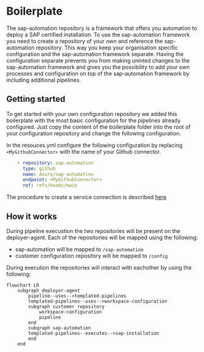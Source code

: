 # Boilerplate

The sap-automation repository is a framework that offers you automation to deploy a SAP certified installation. To use the sap-automation framework you need to create a repository of your own and reference the sap-automation repository. This way you keep your organisation specific configuration and the sap-automation framework separate. Having the configuration separate prevents you from making uninted changes to the sap-automation framework and gives you the possibility to add your own processes and configuration on top of the sap-automation framework by including additional pipelines.

## Getting started

To get started with your own configuration repository we added this boilerplate with the most basic configuration for the pipelines already configured. Just copy the content of the boilerplate folder into the root of your configuration repository and change the following configuration.

In the resouces.yml configure the following configuration by replacing ```<MyGithubConnector>``` with the name of your Github connector.

``` yaml
    - repository: sap-automation
      type: github
      name: Azure/sap-automation
      endpoint: <MyGithubConnector>
      ref: refs/heads/main
```

The procedure to create a service connection is described [here](https://learn.microsoft.com/en-us/azure/devops/boards/github/connect-to-github?view=azure-devops#add-a-github-connection-using-pat)

## How it works

During pipeline execustion the two repositories will be present on the deployer-agent. Each of the repositories will be mapped using the following:

- sap-automation will be mapped to ```/sap-automation```
- customer configuration repository will be mapped to ```/config```

During execution the repositories will interact with eachother by using the following:

```mermaid
flowchart LR
    subgraph deployer-agent
        pipeline--uses-->templated-pipelines
        templated-pipelines--uses-->workspace-configuration
        subgraph customer repository
            workspace-configuration
            pipeline
        end
        subgraph sap-automation
        templated-pipelines--executes-->sap-installation
        end
    end
```
